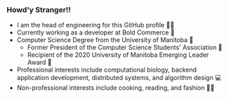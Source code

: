 ### Howd'y Stranger!!

- I am the head of engineering for this GitHub profile :man_technologist:
- Currently working as a developer at Bold Commerce 🛒
-  Computer Science Degree from the University of Manitoba :school:
    - Former President of the Computer Science Students' Association :rocket:
    - Recipient of the 2020 University of Manitoba Emerging Leader Award :medal_sports:
- Professional interests include computational biology, backend application development, distributed systems, and algorithm design :computer:
- Non-professional interests include cooking, reading, and fashion :man_cook:

